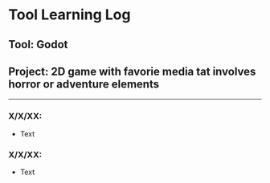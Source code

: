 # Tool Learning Log

## Tool: **Godot**

## Project: **2D game with favorie media tat involves horror or adventure elements**

---

### X/X/XX:
* Text

### X/X/XX:
* Text


<!-- 
* Links you used today (websites, videos, etc)
* Things you tried, progress you made, etc
* Challenges, a-ha moments, etc
* Questions you still have
* What you're going to try next
-->

